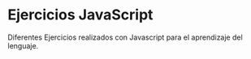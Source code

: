 # Ejercicios JavaScript
 Diferentes Ejercicios realizados con Javascript para el aprendizaje del lenguaje.
